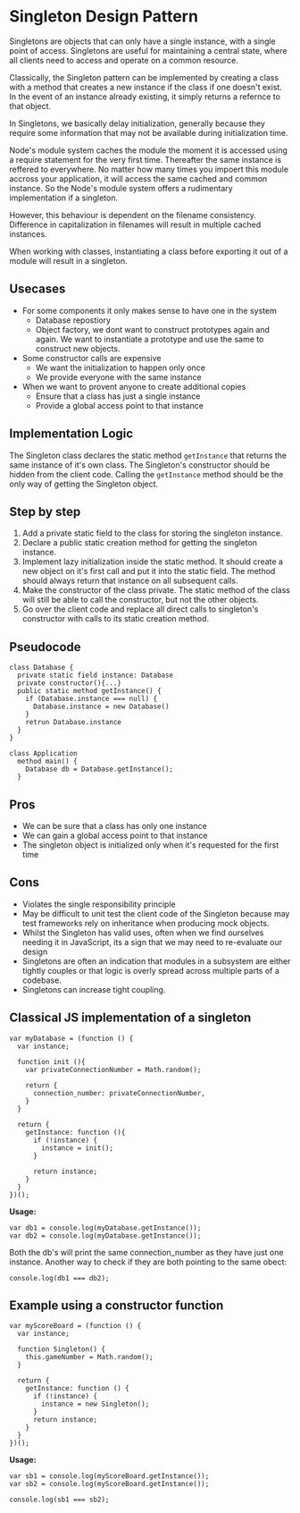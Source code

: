 # Singleton Design Pattern

Singletons are objects that can only have a single instance, with a single point of access. Singletons are useful for maintaining a central state, where all clients need to access and operate on a common resource.

Classically, the Singleton pattern can be implemented by creating a class with a method that creates a new instance if the class if one doesn't exist. In the event of an instance already existing, it simply returns a refernce to that object.

In Singletons, we basically delay initialization, generally because they require some information that may not be available during initialization time.

Node's module system caches the module the moment it is accessed using a require statement for the very first time. Thereafter the same instance is reffered to everywhere. No matter how many times you impoert this module accross your application, it will access the same cached and common instance. So the Node's module system offers a rudimentary implementation if a singleton.

However, this behaviour is dependent on the filename consistency. Difference in capitalization in filenames will result in multiple cached instances.

When working with classes, instantiating a class before exporting it out of a module will result in a singleton.

## Usecases
- For some components it only makes sense to have one in the system
  - Database repostiory
  - Object factory, we dont want to construct prototypes again and again. We want to instantiate a prototype and use the same to construct new objects.
- Some constructor calls are expensive
  - We want the initialization to happen only once
  - We provide everyone with the same instance
- When we want to provent anyone to create additional copies
  - Ensure that a class has just a single instance  
  - Provide a global access point to that instance

## Implementation Logic

The Singleton class declares the static method `getInstance` that returns the same instance of it's own class. The Singleton's constructor should be hidden from the client code. Calling the `getInstance` method should be the only way of getting the Singleton object.

## Step by step 
1. Add a private static field to the class for storing the singleton instance.
2. Declare a public static creation method for getting the singleton instance.
3. Implement lazy initialization inside the static method. It should create a new object on it's first call and put it into the static field. The method should always return that instance on all subsequent calls.
4. Make the constructor of the class private. The static method of the class will still be able to call the constructor, but not the other objects.
5. Go over the client code and replace all direct calls to singleton's constructor with calls to its static creation method.

## Pseudocode
```
class Database {
  private static field instance: Database
  private constructor(){...}
  public static method getInstance() {
    if (Database.instance === null) {
      Database.instance = new Database()
    }
    retrun Database.instance  
  }
}
```

```
class Application
  method main() {
    Database db = Database.getInstance();
  }
```

## Pros
- We can be sure that a class has only one instance
- We can gain a global access point to that instance
- The singleton object is initialized only when it's requested for the first time

## Cons
- Violates the single responsibility principle
- May be difficult to unit test the client code of the Singleton because may test frameworks rely on inheritance when producing mock objects.
- Whilst the Singleton has valid uses, often when we find ourselves needing it in JavaScript, its a sign that we may need to re-evaluate our design
- Singletons are often an indication that modules in a subsystem are either tightly couples or that logic is overly spread across multiple parts of a codebase.
- Singletons can increase tight coupling.

## Classical JS implementation of a singleton
```
var myDatabase = (function () {
  var instance;

  function init (){
    var privateConnectionNumber = Math.random();

    return {
      connection_number: privateConnectionNumber,
    }
  }

  return {
    getInstance: function (){
      if (!instance) {
        instance = init();
      }

      return instance;
    }
  }
})();
```

**Usage:**
```
var db1 = console.log(myDatabase.getInstance());
var db2 = console.log(myDatabase.getInstance());
```
Both the db's will print the same connection_number as they have just one instance. Another way to check if they are both pointing to the same obect:

```
console.log(db1 === db2);
```

## Example using a constructor function

```
var myScoreBoard = (function () {
  var instance;

  function Singleton() {
    this.gameNumber = Math.random();
  }

  return {
    getInstance: function () {
      if (!instance) {
        instance = new Singleton();
      }
      return instance;
    }
  }
})();
```
**Usage:**
```
var sb1 = console.log(myScoreBoard.getInstance());
var sb2 = console.log(myScoreBoard.getInstance());

console.log(sb1 === sb2);
```
